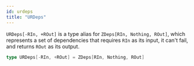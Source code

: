 ```yaml
---
id: urdeps
title: "URDeps"
---
```


`URDeps[-RIn, +ROut]` is a type alias for `ZDeps[RIn, Nothing, ROut]`, which represents a set of dependencies that requires `RIn` as its input, it can't fail, and returns `ROut` as its output.

```scala
type URDeps[-RIn, +ROut] = ZDeps[RIn, Nothing, ROut]
```
